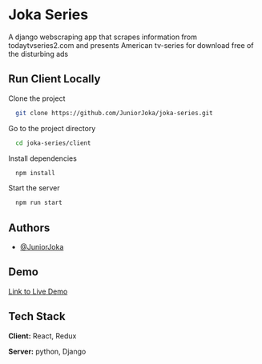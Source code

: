 # Joka Series

A django webscraping app that scrapes information from todaytvseries2.com and presents American tv-series for download free of the disturbing ads

## Run Client Locally

Clone the project

```bash
  git clone https://github.com/JuniorJoka/joka-series.git
```

Go to the project directory

```bash
  cd joka-series/client
```

Install dependencies

```bash
  npm install
```

Start the server

```bash
  npm run start
```

## Authors

- [@JuniorJoka](https://github.com/JuniorJoka)

## Demo

[Link to Live Demo](https://jseries.netlify.app/)

## Tech Stack

**Client:** React, Redux

**Server:** python, Django

